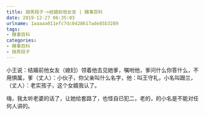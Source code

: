 ```yaml
---
title: 搞笑段子->结婚前他女友 | 糗事百科
date: 2019-12-27 06:35:03
urlname: 1aaaaa011efc7dc0428617ade85b3289
tags: 
- 糗事百科
categories:
- 糗事百科
- 搞笑段子
---
```

小王说：结婚前他女友（媳妇）领着他去见她爹，嘱咐他，爹问什么你答什么，不用惧属，爹（丈人）：小伙子，你父亲叫什么名字，他：叫王守礼，小名叫跟兰，（丈人）：老实孩子，这个女婿我认了。

嗨，我太听老婆的话了，让她给套路了，也怪自已犯二，老的，的小名是不能对任何人讲的。


